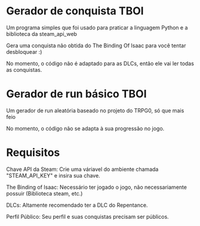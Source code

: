 # Gerador de conquista TBOI
Um programa simples que foi usado para praticar a linguagem Python e a biblioteca da steam_api_web 

Gera uma conquista não obtida do The Binding Of Isaac para você tentar desbloquear :)

No momento, o código não é adaptado para as DLCs, então ele vai ler todas as conquistas.

# Gerador de run básico TBOI
Um gerador de run aleatória baseado no projeto do TRPG0, só que mais feio

No momento, o código não se adapta à sua progressão no jogo.

# Requisitos
Chave API da Steam: Crie uma váriavel do ambiente chamada "STEAM_API_KEY" e insira sua chave.

The Binding of Isaac: Necessário ter jogado o jogo, não necessariamente possuir (Biblioteca steam, etc.)

DLCs: Altamente recomendado ter a DLC do Repentance. 

Perfil Público: Seu perfil e suas conquistas precisam ser públicos.
